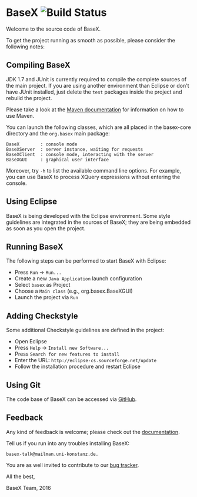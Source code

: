 BaseX ![Build Status](http://tc.dev.basex.org/httpAuth/app/rest/builds/buildType:%28id:Basex_Build%29/statusIcon?guest=1)
=========================================================================================================================

Welcome to the source code of BaseX.

To get the project running as smooth as possible, please consider the following notes:

Compiling BaseX
---------------

JDK 1.7 and JUnit is currently required to compile the complete sources
of the main project. If you are using another environment than Eclipse
or don't have JUnit installed, just delete the `test` packages inside
the project and rebuild the project.

Please take a look at the [Maven documentation](https://docs.basex.org/wiki/Maven) for information on how to use Maven.

You can launch the following classes, which are all placed in the basex-core directory and the `org.basex` main package:

    BaseX        : console mode
    BaseXServer  : server instance, waiting for requests
    BaseXClient  : console mode, interacting with the server
    BaseXGUI     : graphical user interface

Moreover, try `-h` to list the available command line options. For
example, you can use BaseX to process XQuery expressions without
entering the console.

Using Eclipse
-------------

BaseX is being developed with the Eclipse environment. Some style
guidelines are integrated in the sources of BaseX; they are being
embedded as soon as you open the project.

Running BaseX
-------------

The following steps can be performed to start BaseX with Eclipse:

 - Press `Run` -> `Run...`
 - Create a new `Java Application` launch configuration
 - Select `basex` as Project
 - Choose a `Main class` (e.g., org.basex.BaseXGUI)
 - Launch the project via `Run`

Adding Checkstyle
-----------------

Some additional Checkstyle guidelines are defined in the project:

 - Open Eclipse
 - Press `Help` -> `Install new Software...`
 - Press `Search for new features to install`
 - Enter the URL: `http://eclipse-cs.sourceforge.net/update`
 - Follow the installation procedure and restart Eclipse

Using Git
---------

The code base of BaseX can be accessed via [GitHub](https://www.github.com).

Feedback
--------

Any kind of feedback is welcome; please check out the [documentation](https://docs.basex.org).

Tell us if you run into any troubles installing BaseX:

    basex-talk@mailman.uni-konstanz.de.

You are as well invited to contribute to our [bug tracker](https://github.com/BaseXdb/BaseX/issues).

All the best,

BaseX Team, 2016
